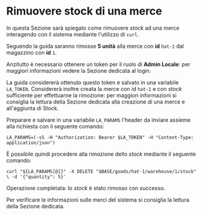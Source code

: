 # Rimuovere stock di una merce

In questa Sezione sarà spiegato come rimuovere _stock_ ad una merce interagendo con il sistema mediante l'utilizzo di `curl`.

Seguendo la guida saranno rimosse **5 unità** alla merce con **id** `hat-1` dal magazzino con **id** `1`.

Anzitutto è necessario ottenere un token per il ruolo di **Admin Locale**: per maggiori informazioni vedere la Sezione dedicata al login. 

La guida considererà ottenuto questo token e salvato in una variabile `LA_TOKEN`. Considererà inoltre creata la merce con id `hat-1` e con _stock_ sufficiente per effettuarne la rimozione: per maggiori informazioni si consiglia la lettura della Sezione dedicata alla creazione di una merce e all'aggiunta di Stock.

Preparare e salvare in una variabile `LA_PARAMS` l'header da inviare assieme alla richiesta con il seguente comando:

`LA_PARAMS=(-sS -H "Authorization: Bearer $LA_TOKEN" -H "Content-Type: application/json")`

È possibile quindi procedere alla rimozione dello _stock_ mediante il seguente comando:

`curl "${LA_PARAMS[@]}" -X DELETE "$BASE/goods/hat-1/warehouse/1/stock" \
  -d '{"quantity": 5}'`

Operazione completata: lo _stock_ è stato rimosso con successo.

Per verificare le informazioni sulle merci del sistema si consiglia la lettura della Sezione dedicata.